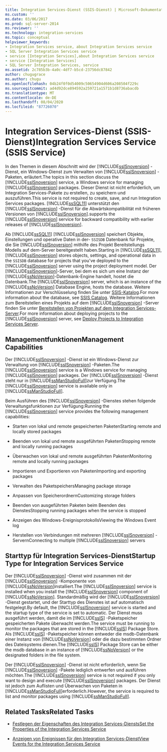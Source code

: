 ```yaml
---
title: Integration Services-Dienst (SSIS-Dienst) | Microsoft-Dokumentation
ms.custom: ''
ms.date: 03/06/2017
ms.prod: sql-server-2014
ms.reviewer: ''
ms.technology: integration-services
ms.topic: conceptual
helpviewer_keywords:
- Integration Services service, about Integration Services service
- SQL Server Integration Services service
- service [Integration Services],about Integration Services service
- service [Integration Services]
- SQL Server Integration Services, service
ms.assetid: 2c785b3b-4a0c-4df7-b5cd-23756dc87842
author: chugugrace
ms.author: chugu
ms.openlocfilehash: 04b24f0f0d54009c50654904d606a208504f229c
ms.sourcegitcommit: ad4d92dce894592a259721a1571b1d8736abacdb
ms.translationtype: MT
ms.contentlocale: de-DE
ms.lasthandoff: 08/04/2020
ms.locfileid: "87726070"
---
```

# <a name="integration-services-service-ssis-service"></a><span data-ttu-id="ea8b7-102">Integration Services-Dienst (SSIS-Dienst)</span><span class="sxs-lookup"><span data-stu-id="ea8b7-102">Integration Services Service (SSIS Service)</span></span>
  <span data-ttu-id="ea8b7-103">In den Themen in diesem Abschnitt wird der [!INCLUDE[ssISnoversion](../../includes/ssisnoversion-md.md)] -Dienst, ein Windows-Dienst zum Verwalten von [!INCLUDE[ssISnoversion](../../includes/ssisnoversion-md.md)] -Paketen, erläutert.</span><span class="sxs-lookup"><span data-stu-id="ea8b7-103">The topics in this section discuss the [!INCLUDE[ssISnoversion](../../includes/ssisnoversion-md.md)] service, a Windows service for managing [!INCLUDE[ssISnoversion](../../includes/ssisnoversion-md.md)] packages.</span></span> <span data-ttu-id="ea8b7-104">Dieser Dienst ist nicht erforderlich, um Integration Services-Pakete zu erstellen, zu speichern und auszuführen.</span><span class="sxs-lookup"><span data-stu-id="ea8b7-104">This service is not required to create, save, and run Integration Services packages.</span></span> [!INCLUDE[ssSQL11](../../includes/sssql11-md.md)] <span data-ttu-id="ea8b7-105">unterstützt den [!INCLUDE[ssISnoversion](../../includes/ssisnoversion-md.md)] -Dienst für die Abwärtskompatibilität mit früheren Versionen von [!INCLUDE[ssISnoversion](../../includes/ssisnoversion-md.md)].</span><span class="sxs-lookup"><span data-stu-id="ea8b7-105">supports the [!INCLUDE[ssISnoversion](../../includes/ssisnoversion-md.md)] service for backward compatibility with earlier releases of [!INCLUDE[ssISnoversion](../../includes/ssisnoversion-md.md)].</span></span>  
  
 <span data-ttu-id="ea8b7-106">Ab [!INCLUDE[ssSQL11](../../includes/sssql11-md.md)] [!INCLUDE[ssISnoversion](../../includes/ssisnoversion-md.md)] speichert Objekte, Einstellungen und operative Daten in der- `SSISDB` Datenbank für Projekte, die Sie [!INCLUDE[ssISnoversion](../../includes/ssisnoversion-md.md)] mithilfe des Projekt Bereitstellungs Modells auf dem-Server bereitgestellt haben.</span><span class="sxs-lookup"><span data-stu-id="ea8b7-106">Starting in [!INCLUDE[ssSQL11](../../includes/sssql11-md.md)], [!INCLUDE[ssISnoversion](../../includes/ssisnoversion-md.md)] stores objects, settings, and operational data in the `SSISDB` database for projects that you've deployed to the [!INCLUDE[ssISnoversion](../../includes/ssisnoversion-md.md)] server using the project deployment model.</span></span> <span data-ttu-id="ea8b7-107">Der [!INCLUDE[ssISnoversion](../../includes/ssisnoversion-md.md)]-Server, bei dem es sich um eine Instanz der [!INCLUDE[ssNoVersion](../../includes/ssnoversion-md.md)]-Datenbank-Engine handelt, hostet die Datenbank.</span><span class="sxs-lookup"><span data-stu-id="ea8b7-107">The [!INCLUDE[ssISnoversion](../../includes/ssisnoversion-md.md)] server, which is an instance of the [!INCLUDE[ssNoVersion](../../includes/ssnoversion-md.md)] Database Engine, hosts the database.</span></span> <span data-ttu-id="ea8b7-108">Weitere Informationen zur Verschlüsselung finden Sie unter [SSIS-Katalog](../catalog/ssis-catalog.md).</span><span class="sxs-lookup"><span data-stu-id="ea8b7-108">For more information about the database, see [SSIS Catalog](../catalog/ssis-catalog.md).</span></span> <span data-ttu-id="ea8b7-109">Weitere Informationen zum Bereitstellen eines Projekts auf dem [!INCLUDE[ssISnoversion](../../includes/ssisnoversion-md.md)] -Server finden Sie unter [Bereitstellen von Projekten auf dem Integration Services-Server](../deploy-projects-to-integration-services-server.md).</span><span class="sxs-lookup"><span data-stu-id="ea8b7-109">For more information about deploying projects to the [!INCLUDE[ssISnoversion](../../includes/ssisnoversion-md.md)] server, see [Deploy Projects to Integration Services Server](../deploy-projects-to-integration-services-server.md).</span></span>  
  
## <a name="management-capabilities"></a><span data-ttu-id="ea8b7-110">Managementfunktionen</span><span class="sxs-lookup"><span data-stu-id="ea8b7-110">Management Capabilities</span></span>  
 <span data-ttu-id="ea8b7-111">Der [!INCLUDE[ssISnoversion](../../includes/ssisnoversion-md.md)] -Dienst ist ein Windows-Dienst zur Verwaltung von [!INCLUDE[ssISnoversion](../../includes/ssisnoversion-md.md)] -Paketen.</span><span class="sxs-lookup"><span data-stu-id="ea8b7-111">The [!INCLUDE[ssISnoversion](../../includes/ssisnoversion-md.md)] service is a Windows service for managing [!INCLUDE[ssISnoversion](../../includes/ssisnoversion-md.md)] packages.</span></span> <span data-ttu-id="ea8b7-112">Der [!INCLUDE[ssISnoversion](../../includes/ssisnoversion-md.md)] -Dienst steht nur in [!INCLUDE[ssManStudioFull](../../includes/ssmanstudiofull-md.md)]zur Verfügung.</span><span class="sxs-lookup"><span data-stu-id="ea8b7-112">The [!INCLUDE[ssISnoversion](../../includes/ssisnoversion-md.md)] service is available only in [!INCLUDE[ssManStudioFull](../../includes/ssmanstudiofull-md.md)].</span></span>  
  
 <span data-ttu-id="ea8b7-113">Beim Ausführen des [!INCLUDE[ssISnoversion](../../includes/ssisnoversion-md.md)] -Dienstes stehen folgende Verwaltungsfunktionen zur Verfügung:</span><span class="sxs-lookup"><span data-stu-id="ea8b7-113">Running the [!INCLUDE[ssISnoversion](../../includes/ssisnoversion-md.md)] service provides the following management capabilities:</span></span>  
  
-   <span data-ttu-id="ea8b7-114">Starten von lokal und remote gespeicherten Paketen</span><span class="sxs-lookup"><span data-stu-id="ea8b7-114">Starting remote and locally stored packages</span></span>  
  
-   <span data-ttu-id="ea8b7-115">Beenden von lokal und remote ausgeführten Paketen</span><span class="sxs-lookup"><span data-stu-id="ea8b7-115">Stopping remote and locally running packages</span></span>  
  
-   <span data-ttu-id="ea8b7-116">Überwachen von lokal und remote ausgeführten Paketen</span><span class="sxs-lookup"><span data-stu-id="ea8b7-116">Monitoring remote and locally running packages</span></span>  
  
-   <span data-ttu-id="ea8b7-117">Importieren und Exportieren von Paketen</span><span class="sxs-lookup"><span data-stu-id="ea8b7-117">Importing and exporting packages</span></span>  
  
-   <span data-ttu-id="ea8b7-118">Verwalten des Paketspeichers</span><span class="sxs-lookup"><span data-stu-id="ea8b7-118">Managing package storage</span></span>  
  
-   <span data-ttu-id="ea8b7-119">Anpassen von Speicherordnern</span><span class="sxs-lookup"><span data-stu-id="ea8b7-119">Customizing storage folders</span></span>  
  
-   <span data-ttu-id="ea8b7-120">Beenden von ausgeführten Paketen beim Beenden des Dienstes</span><span class="sxs-lookup"><span data-stu-id="ea8b7-120">Stopping running packages when the service is stopped</span></span>  
  
-   <span data-ttu-id="ea8b7-121">Anzeigen des Windows-Ereignisprotokolls</span><span class="sxs-lookup"><span data-stu-id="ea8b7-121">Viewing the Windows Event log</span></span>  
  
-   <span data-ttu-id="ea8b7-122">Herstellen von Verbindungen mit mehreren [!INCLUDE[ssISnoversion](../../includes/ssisnoversion-md.md)] -Servern</span><span class="sxs-lookup"><span data-stu-id="ea8b7-122">Connecting to multiple [!INCLUDE[ssISnoversion](../../includes/ssisnoversion-md.md)] servers</span></span>  
  
## <a name="startup-type-for-integration-services-service"></a><span data-ttu-id="ea8b7-123">Starttyp für Integration Services-Dienst</span><span class="sxs-lookup"><span data-stu-id="ea8b7-123">Startup Type for Integration Services Service</span></span>  
 <span data-ttu-id="ea8b7-124">Der [!INCLUDE[ssISnoversion](../../includes/ssisnoversion-md.md)] -Dienst wird zusammen mit der [!INCLUDE[ssISnoversion](../../includes/ssisnoversion-md.md)] -Komponente von [!INCLUDE[ssNoVersion](../../includes/ssnoversion-md.md)]installiert.</span><span class="sxs-lookup"><span data-stu-id="ea8b7-124">The [!INCLUDE[ssISnoversion](../../includes/ssisnoversion-md.md)] service is installed when you install the [!INCLUDE[ssISnoversion](../../includes/ssisnoversion-md.md)] component of [!INCLUDE[ssNoVersion](../../includes/ssnoversion-md.md)].</span></span> <span data-ttu-id="ea8b7-125">Standardmäßig wird der [!INCLUDE[ssISnoversion](../../includes/ssisnoversion-md.md)] -Dienst gestartet, und der Starttyp des Dienstes ist auf automatisch festgelegt.</span><span class="sxs-lookup"><span data-stu-id="ea8b7-125">By default, the [!INCLUDE[ssISnoversion](../../includes/ssisnoversion-md.md)] service is started and the startup type of the service is set to automatic.</span></span> <span data-ttu-id="ea8b7-126">Der Dienst muss ausgeführt werden, damit die im [!INCLUDE[ssIS](../../includes/ssis-md.md)] -Paketspeicher gespeicherten Pakete überwacht werden.</span><span class="sxs-lookup"><span data-stu-id="ea8b7-126">The service must be running to monitor the packages that are stored in the [!INCLUDE[ssIS](../../includes/ssis-md.md)] Package Store.</span></span> <span data-ttu-id="ea8b7-127">Als [!INCLUDE[ssIS](../../includes/ssis-md.md)] -Paketspeicher können entweder die msdb-Datenbank einer Instanz von [!INCLUDE[ssNoVersion](../../includes/ssnoversion-md.md)] oder die dazu bestimmten Ordner des Dateisystems dienen.</span><span class="sxs-lookup"><span data-stu-id="ea8b7-127">The [!INCLUDE[ssIS](../../includes/ssis-md.md)] Package Store can be either the msdb database in an instance of [!INCLUDE[ssNoVersion](../../includes/ssnoversion-md.md)] or the designated folders in the file system.</span></span>  
  
 <span data-ttu-id="ea8b7-128">Der [!INCLUDE[ssISnoversion](../../includes/ssisnoversion-md.md)] -Dienst ist nicht erforderlich, wenn Sie [!INCLUDE[ssISnoversion](../../includes/ssisnoversion-md.md)] -Pakete lediglich entwerfen und ausführen möchten.</span><span class="sxs-lookup"><span data-stu-id="ea8b7-128">The [!INCLUDE[ssISnoversion](../../includes/ssisnoversion-md.md)] service is not required if you only want to design and execute [!INCLUDE[ssISnoversion](../../includes/ssisnoversion-md.md)] packages.</span></span> <span data-ttu-id="ea8b7-129">Der Dienst ist jedoch zum Auflisten und Überwachen von Paketen in [!INCLUDE[ssManStudioFull](../../includes/ssmanstudiofull-md.md)]erforderlich.</span><span class="sxs-lookup"><span data-stu-id="ea8b7-129">However, the service is required to list and monitor packages using [!INCLUDE[ssManStudioFull](../../includes/ssmanstudiofull-md.md)].</span></span>  
  
## <a name="related-tasks"></a><span data-ttu-id="ea8b7-130">Related Tasks</span><span class="sxs-lookup"><span data-stu-id="ea8b7-130">Related Tasks</span></span>  
  
-   [<span data-ttu-id="ea8b7-131">Festlegen der Eigenschaften des Integration Services-Diensts</span><span class="sxs-lookup"><span data-stu-id="ea8b7-131">Set the Properties of the Integration Services Service</span></span>](../set-the-properties-of-the-integration-services-service.md)  
  
-   [<span data-ttu-id="ea8b7-132">Anzeigen von Ereignissen für den Integration Services-Dienst</span><span class="sxs-lookup"><span data-stu-id="ea8b7-132">View Events for the Integration Services Service</span></span>](../view-events-for-the-integration-services-service.md)  
  
  
